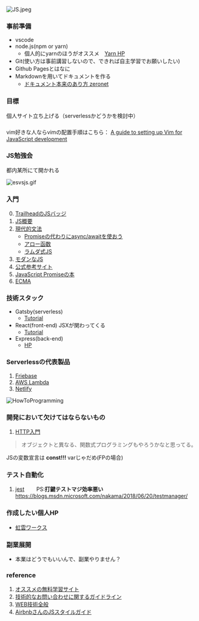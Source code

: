 ![JS.jpeg](https://i.ytimg.com/vi/iLJeGqPVNCY/maxresdefault.jpg)

### 事前準備
* vscode
* node.js(npm or yarn)
    * 個人的にyarnのほうがオススメ　[Yarn HP](https://yarnpkg.com/lang/en/)
* Git(使い方は事前講習しないので、できれば自主学習でお願いしたい)
* Github Pagesとはなに
* Markdownを用いてドキュメントを作る
    * [ドキュメント本来のあり方 zeronet](https://zeronet.io/docs/)

### 目標
個人サイト立ち上げる（serverlessかどうかを検討中）  

###
vim好きな人ならvimの配置手順はこちら：
[A guide to setting up Vim for JavaScript development](https://freshman.tech/vim-javascript/)

### JS勉強会
都内某所にて開かれる

![esvsjs.gif](https://i.imgur.com/mIqFGB9.gif)
### 入門
0. [TrailheadのJSバッジ](https://trailhead.salesforce.com/ja/content/learn/modules/javascript-essentials-salesforce-developers)
1. [JS概要](https://www.slideshare.net/toranoana-lab/node-siryou)
2. [現代的文法](https://jsprimer.net/)
    * [Promiseの代わりにasync/awaitを使おう](https://qiita.com/soarflat/items/1a9613e023200bbebcb3)
    * [アロー函数](https://developer.mozilla.org/ja/docs/Web/JavaScript/Reference/Functions/Arrow_functions)
    * [ラムダ式JS](https://qiita.com/may88seiji/items/4a49c7c78b55d75d693b)
3. [モダンなJS](https://trailhead.salesforce.com/ja/content/learn/modules/modern-javascript-development?trail_id=learn-to-work-with-javascript)
4. [公式参考サイト](https://developer.mozilla.org/ja/docs/Web/JavaScript)
5. [JavaScript Promiseの本](https://azu.github.io/promises-book/)
6. [ECMA](https://www.ecma-international.org/ecma-262/)

### 技術スタック
* Gatsby(serverless)
    * [Tutorial](https://www.gatsbyjs.org/tutorial/)
* React(front-end) JSXが関わってくる
    * [Tutorial](https://ja.reactjs.org/tutorial/tutorial.html)
* Express(back-end)
    * [HP](https://expressjs.com/ja/) 

### Serverlessの代表製品
1. [Friebase](https://firebase.google.com/?hl=ja)
2. [AWS Lambda](https://aws.amazon.com/jp/serverless/)
3. [Netlify](https://www.netlify.com/)

![HowToProgramming](https://github.com/GitbookIO/javascript/blob/master/assets/intro.png)
### 開発において欠けてはならないもの
1. [HTTP入門](http://www.tohoho-web.com/ex/http.htm)

> オブジェクトと異なる、関数式プログラミングもやろうかなと思ってる。
>
JSの変数宣言は __const!!!__ varじゃだめ(FPの場合)

### テスト自動化
1. [jest](https://jestjs.io/ja/)　　
PS:**打鍵テストマジ効率悪い**
https://blogs.msdn.microsoft.com/nakama/2018/06/20/testmanager/

### 作成したい個人HP
* [虹雲ワークス](https://www.nijikumo.net/)

### 副業展開
* 本業はどうでもいいんで、副業やりません？

### reference
1. [オススメの無料学習サイト](https://www.codecademy.com/)
2. [技術的なお問い合わせに関するガイドライン](https://aws.amazon.com/jp/premiumsupport/tech-support-guidelines/)
3. [WEB技術全般](https://www.w3schools.com/whatis/whatis_fullstack_js.asp)
4. [AirbnbさんのJSスタイルガイド](https://github.com/airbnb/javascript)
